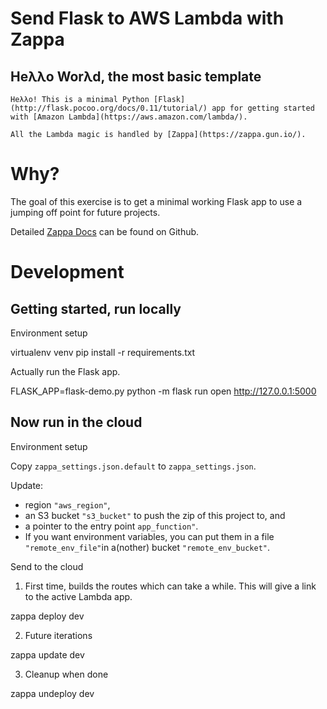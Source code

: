 

# Send Flask to AWS Lambda with Zappa

 ## Heλλo Worλd, the most basic template

    Heλλo! This is a minimal Python [Flask](http://flask.pocoo.org/docs/0.11/tutorial/) app for getting started with [Amazon Lambda](https://aws.amazon.com/lambda/).

    All the Lambda magic is handled by [Zappa](https://zappa.gun.io/).

# Why?

The goal of this exercise is to get a minimal working Flask app to use a jumping off point for future projects.

Detailed [Zappa Docs](https://github.com/Miserlou/Zappa) can be found on Github.

# Development

## Getting started, run locally

Environment setup

  virtualenv venv
  pip install -r requirements.txt

Actually run the Flask app.

  FLASK_APP=flask-demo.py python -m flask run
  open http://127.0.0.1:5000

## Now run in the cloud

Environment setup

Copy `zappa_settings.json.default` to `zappa_settings.json`.

Update:

- region `"aws_region"`,
- an S3 bucket `"s3_bucket"` to push the zip of this project to, and
- a pointer to the entry point `app_function"`.
- If you want environment variables, you can put them in a file `"remote_env_file"`in a(nother) bucket `"remote_env_bucket"`.

Send to the cloud

1. First time, builds the routes which can take a while. This will give a link to the active Lambda app.

  zappa deploy dev

2. Future iterations

  zappa update dev

3. Cleanup when done

  zappa undeploy dev
